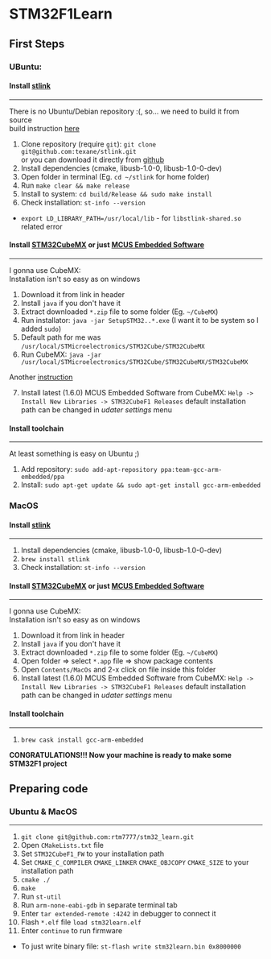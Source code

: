 # STM32F1Learn

## First Steps

### UBuntu:

#### Install [stlink](https://github.com/texane/stlink#installation)
---

There is no Ubuntu/Debian repository :(, so... we need to build it from source  
build instruction [here](https://github.com/texane/stlink/blob/master/doc/compiling.md)

1. Clone repository (require `git`): `git clone git@github.com:texane/stlink.git`  
or you can download it directly from [github](https://github.com/texane/stlink/archive/master.zip)
2. Install dependencies (cmake, libusb-1.0-0, libusb-1.0-0-dev)
2. Open folder in terminal (Eg. `cd ~/stlink` for home folder)
3. Run `make clear && make release`
4. Install to system: `cd build/Release && sudo make install`
5. Check installation: `st-info --version`

* `export LD_LIBRARY_PATH=/usr/local/lib` - for `libstlink-shared.so` related error

#### Install [STM32CubeMX](http://www.st.com/en/development-tools/stm32cubemx.html) or just [MCUS Embedded Software](http://www.st.com/content/st_com/en/products/embedded-software/mcus-embedded-software/stm32-embedded-software/stm32-standard-peripheral-libraries/stsw-stm32054.html)
---

I gonna use CubeMX:  
Installation isn't so easy as on windows

1. Download it from link in header
2. Install `java` if you don't have it
3. Extract downloaded `*.zip` file to some folder (Eg. `~/CubeMX`)
4. Run installator: `java -jar SetupSTM32..*.exe` (I want it to be system so I added `sudo`)
5. Default path for me was `/usr/local/STMicroelectronics/STM32Cube/STM32CubeMX`
6. Run CubeMX: `java -jar /usr/local/STMicroelectronics/STM32Cube/STM32CubeMX/STM32CubeMX`

Another [instruction](https://gist.github.com/Lanchon/2156953d18f7534a926b)

7. Install latest (1.6.0) MCUS Embedded Software from CubeMX:
`Help -> Install New Libraries -> STM32CubeF1 Releases`
default installation path can be changed in _udater settings_ menu

#### Install toolchain
---

At least something is easy on Ubuntu ;)

1. Add repository: `sudo add-apt-repository ppa:team-gcc-arm-embedded/ppa`
2. Install: `sudo apt-get update && sudo apt-get install gcc-arm-embedded`

### MacOS
#### Install [stlink](https://github.com/texane/stlink#installation)
---

1. Install dependencies (cmake, libusb-1.0-0, libusb-1.0-0-dev)
2. `brew install stlink`
3. Check installation: `st-info --version`

#### Install [STM32CubeMX](http://www.st.com/en/development-tools/stm32cubemx.html) or just [MCUS Embedded Software](http://www.st.com/content/st_com/en/products/embedded-software/mcus-embedded-software/stm32-embedded-software/stm32-standard-peripheral-libraries/stsw-stm32054.html)
---

I gonna use CubeMX:  
Installation isn't so easy as on windows

1. Download it from link in header
2. Install `java` if you don't have it
3. Extract downloaded `*.zip` file to some folder (Eg. `~/CubeMX`)
4. Open folder => select `*.app` file => show package contents 
5. Open `Contents/MacOs` and 2-x click on file inside this folder
6. Install latest (1.6.0) MCUS Embedded Software from CubeMX:
`Help -> Install New Libraries -> STM32CubeF1 Releases`
default installation path can be changed in _udater settings_ menu

#### Install toolchain
---

1. `brew cask install gcc-arm-embedded`

**CONGRATULATIONS!!! Now your machine is ready to make some STM32F1 project**

## Preparing code
### Ubuntu & MacOS
---

1. `git clone git@github.com:rtm7777/stm32_learn.git`
2. Open `CMakeLists.txt` file
3. Set `STM32CubeF1_FW` to your installation path
4. Set `CMAKE_C_COMPILER` `CMAKE_LINKER` `CMAKE_OBJCOPY` `CMAKE_SIZE` to your installation path
5. `cmake ./`
6. `make`
7. Run `st-util`
8. Run `arm-none-eabi-gdb` in separate terminal tab
9. Enter `tar extended-remote :4242` in debugger to connect it
10. Flash `*.elf` file `load stm32learn.elf`
11. Enter `continue` to run firmware

* To just write binary file: `st-flash write stm32learn.bin 0x8000000`
